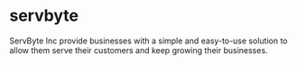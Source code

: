 # servbyte
ServByte Inc provide businesses with a simple and easy-to-use solution to allow them serve their customers and keep growing their businesses.
